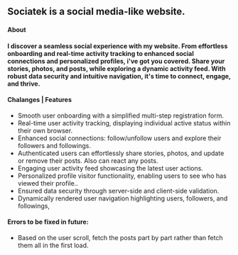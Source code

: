 ## Sociatek is a social media-like website.

#### About

#### I discover a seamless social experience with my website. From effortless onboarding and real-time activity tracking to enhanced social connections and personalized profiles, i've got you covered. Share your stories, photos, and posts, while exploring a dynamic activity feed. With robust data security and intuitive navigation, it's time to connect, engage, and thrive.

#### Chalanges | Features

- Smooth user onboarding with a simplified multi-step registration form.
- Real-time user activity tracking, displaying individual active status within their own browser.
- Enhanced social connections: follow/unfollow users and explore their followers and followings.
- Authenticated users can effortlessly share stories, photos, and update or remove their posts. Also can react any posts.
- Engaging user activity feed showcasing the latest user actions.
- Personalized profile visitor functionality, enabling users to see who has viewed their profile..
- Ensured data security through server-side and client-side validation.
- Dynamically rendered user navigation highlighting users, followers, and followings,

#### Errors to be fixed in future:

- Based on the user scroll, fetch the posts part by part rather than fetch them all in the first load.
